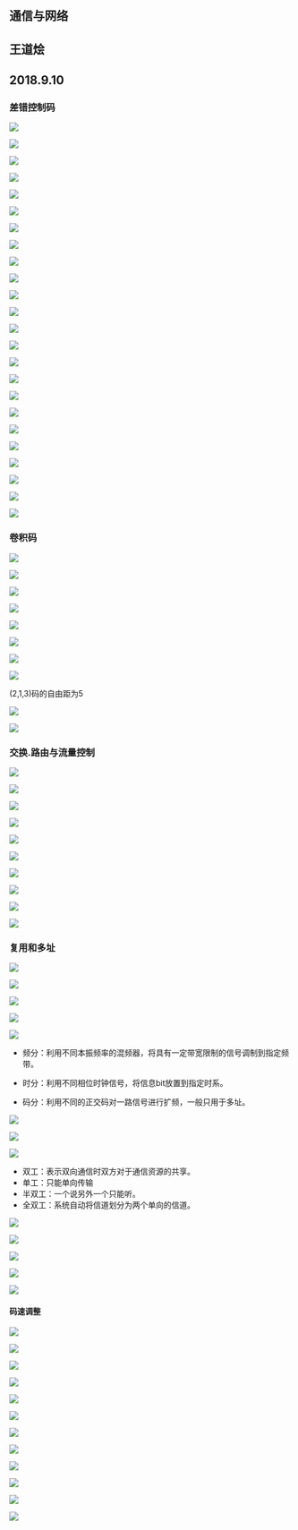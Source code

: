 ## 通信与网络
## 王道烩
## 2018.9.10

### 差错控制码

![](./images/94.png)

![](./images/95.png)

![](./images/96.png)

![](./images/97.png)

![](./images/98.png)

![](./images/99.png)

![](./images/100.png)

![](./images/101.png)

![](./images/102.png)

![](./images/103.png)

![](./images/104.png)

![](./images/105.png)

![](./images/106.png)

![](./images/107.png)

![](./images/108.png)

![](./images/109.png)

![](./images/110.png)

![](./images/111.png)

![](./images/112.png)

![](./images/113.png)

![](./images/114.png)

![](./images/115.png)

![](./images/116.png)

![](./images/117.png)

### 卷积码

![](./images/118.png)

![](./images/119.png)

![](./images/120.png)

![](./images/121.png)

![](./images/122.png)

![](./images/123.png)

![](./images/124.png)

![](./images/125.png)

(2,1,3)码的自由距为5

![](./images/126.png)

![](./images/127.png)

### 交换.路由与流量控制

![](./images/128.png)

![](./images/129.png)

![](./images/130.png)

![](./images/131.png)

![](./images/132.png)

![](./images/133.png)

![](./images/134.png)

![](./images/135.png)

![](./images/136.png)

![](./images/137.png)

### 复用和多址

![](./images/138.png)
  
  
![](./images/139.png)
 
![](./images/140.png)

![](./images/141.png)

![](./images/142.png)

- 频分：利用不同本振频率的混频器，将具有一定带宽限制的信号调制到指定频带。

- 时分：利用不同相位时钟信号，将信息bit放置到指定时系。

- 码分：利用不同的正交码对一路信号进行扩频，一般只用于多址。

![](./images/143.png)

![](./images/144.png)

![](./images/145.png)

- 双工：表示双向通信时双方对于通信资源的共享。
- 单工：只能单向传输
- 半双工：一个说另外一个只能听。
- 全双工：系统自动将信道划分为两个单向的信道。

![](./images/146.png)

![](./images/147.png)

![](./images/158.png)

![](./images/159.png)

![](./images/160.png)

#### 码速调整

![](./images/161.png)

![](./images/162.png)

![](./images/163.png)

![](./images/164.png)

![](./images/165.png)

![](./images/166.png)

![](./images/167.png)

![](./images/168.png)

![](./images/169.png)

![](./images/170.png)

![](./images/171.png)

![](./images/172.png)
